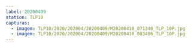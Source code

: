 ```yaml
---
label: 20200409
station: TLP10
capturas:
  - imagem: TLP10/2020/202004/20200409/M20200410_071340_TLP_10P.jpg
  - imagem: TLP10/2020/202004/20200409/M20200410_083406_TLP_10P.jpg
---
```

